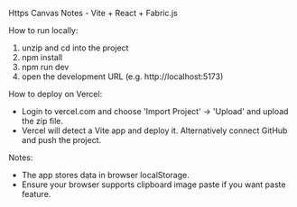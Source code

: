 Https Canvas Notes - Vite + React + Fabric.js

How to run locally:
1. unzip and cd into the project
2. npm install
3. npm run dev
4. open the development URL (e.g. http://localhost:5173)

How to deploy on Vercel:
- Login to vercel.com and choose 'Import Project' -> 'Upload' and upload the zip file.
- Vercel will detect a Vite app and deploy it. Alternatively connect GitHub and push the project.

Notes:
- The app stores data in browser localStorage.
- Ensure your browser supports clipboard image paste if you want paste feature.
